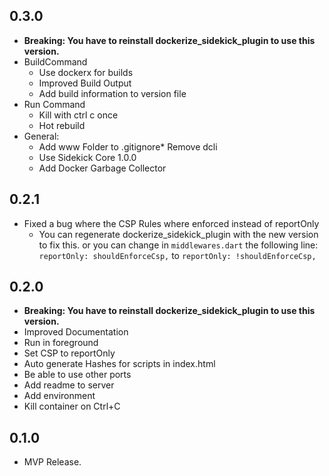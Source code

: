 ## 0.3.0

- **Breaking: You have to reinstall dockerize_sidekick_plugin to use this version.**
- BuildCommand
  - Use dockerx for builds
  - Improved Build Output
  - Add build information to version file
- Run Command
  - Kill with ctrl c once
  - Hot rebuild
- General:
  - Add www Folder to .gitignore* Remove dcli
  - Use Sidekick Core 1.0.0
  - Add Docker Garbage Collector

## 0.2.1

- Fixed a bug where the CSP Rules where enforced instead of reportOnly
  - You can regenerate dockerize_sidekick_plugin with the new version to fix this.
    or you can change in `middlewares.dart` the following line: `reportOnly: shouldEnforceCsp,` to `reportOnly: !shouldEnforceCsp,`

## 0.2.0

- **Breaking: You have to reinstall dockerize_sidekick_plugin to use this version.**
- Improved Documentation
- Run in foreground
- Set CSP to reportOnly
- Auto generate Hashes for scripts in index.html
- Be able to use other ports
- Add readme to server
- Add environment
- Kill container on Ctrl+C

## 0.1.0

- MVP Release.
